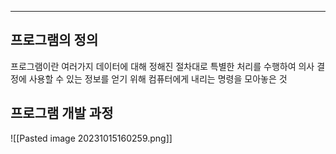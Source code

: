 
---

## 프로그램의 정의

 프로그램이란 여러가지 데이터에 대해 정해진 절차대로 특별한 처리를 수행하여 의사 결정에 사용할 수 있는 정보를 얻기 위해 컴퓨터에게 내리는 명령을 모아놓은 것
 

## 프로그램 개발 과정

![[Pasted image 20231015160259.png]]


